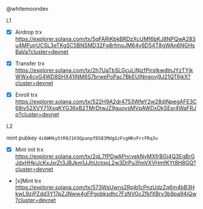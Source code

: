 @whitemoondev

L1
- [x] Airdrop trx
https://explorer.solana.com/tx/5qFARiKbkBRDzXcUMf6bKJ8NPQwA283u4MFujrUCSL3eTKgSC5BNSMD32Fg8rfmoJM64v6D54T8gWAn6NGHsBaVa?cluster=devnet

- [x] Transfer trx
https://explorer.solana.com/tx/2h7UaTbSLGcuLiNjzfPirstkwdtnJYzTYjkWWx4cvG4WD8SHX41iNM6S7brwePoPac7BkEUiNngovj9J21QT6jkX?cluster=devnet

- [x] Enroll trx
https://explorer.solana.com/tx/522H9A2dr4753WfeY2w28djNpegAFE3C68iv52XVY71XsqKYG36xB2TMrDtwJZ9guoysMVpAWDxDkSEsr4WaFRJp?cluster=devnet

L2

mint pubkey `4i6WHkyStR9J1H3QpanpfDS83MdgGzFsgHKvFrcFRq3u`

- [x] Mint init trx
https://explorer.solana.com/tx/2qL7fPDwAPncyekNyMXfrBGj4Q3EgBrGJdxHHkiJcKxJxrZt3JBJkm1JJhUctqoL2w3DrPu3fmVXVHmfKYt8H8GQ?cluster=devnet

 - [x]Mint trx
https://explorer.solana.com/tx/573WsUwns2Rpjb1cPnzUdzZq6m4bB3HkwL9zjPZdd3Y17pZJNww4gFPgobksdhc7FzNVGcZfkfXBrv3b8pa94iQw?cluster=devnet


